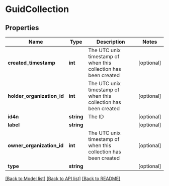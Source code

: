 # GuidCollection

## Properties
Name | Type | Description | Notes
------------ | ------------- | ------------- | -------------
**created_timestamp** | **int** | The UTC unix timestamp of when this collection has been created | [optional] 
**holder_organization_id** | **int** | The UTC unix timestamp of when this collection has been created | [optional] 
**id4n** | **string** | The ID | [optional] 
**label** | **string** |  | [optional] 
**owner_organization_id** | **int** | The UTC unix timestamp of when this collection has been created | [optional] 
**type** | **string** |  | [optional] 

[[Back to Model list]](../README.md#documentation-for-models) [[Back to API list]](../README.md#documentation-for-api-endpoints) [[Back to README]](../README.md)


